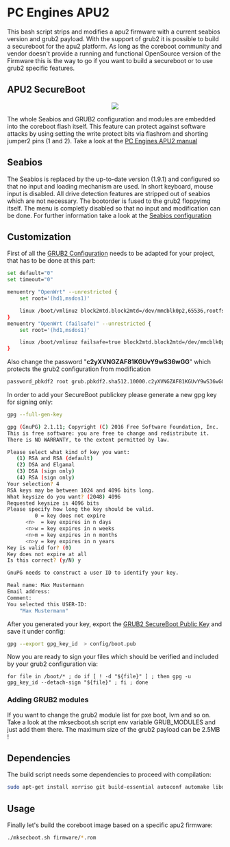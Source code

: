 # PC Engines APU2

This bash script strips and modifies a apu2 firmware with a current seabios version and grub2 payload.
With the support of grub2 it is possible to build a secureboot for the apu2 platform.
As long as the coreboot community and vendor doesn't provide a running and functional OpenSource version of
the Firmware this is the way to go if you want to build  a secureboot or to use grub2 specific features.

## APU2 SecureBoot

<p align="center">
  <img src="https://raw.githubusercontent.com/9elements/apu2-grub2-support/master/doc/overview.png" />
</p>

The whole Seabios and GRUB2 configuration and modules are embedded into the coreboot flash itself. This feature can protect against software attacks by using setting the write protect bits via flashrom and shorting jumper2 pins (1 and 2). Take a look at the [PC Engines APU2 manual](http://pcengines.ch/pdf/apu2.pdf)

## Seabios

The Seabios is replaced by the up-to-date version (1.9.1) and configured so that no input and loading mechanism are used. In short keyboard, mouse input is disabled. All drive detection features are stripped out of seabios which are not necessary. The bootorder is fused to the grub2 floppyimg itself. The menu is completly disabled so that no input and modification can be done. For further information take a look at the [Seabios configuration](https://github.com/9elements/apu2-grub2-support/blob/master/config/seabios.cfg)

## Customization

First of all the [GRUB2 Configuration](https://github.com/9elements/apu2-grub2-support/blob/master/config/grub.cfg) needs to be adapted for your project, that has to be done at this part:

```bash
set default="0"
set timeout="0"

menuentry "OpenWrt" --unrestricted {
	set root='(hd1,msdos1)'

	linux /boot/vmlinuz block2mtd.block2mtd=/dev/mmcblk0p2,65536,rootfs,5 root=/dev/mtdblock0 rootfstype=squashfs rootwait console=tty0 console=ttyS0,115200n8 noinitrd
}
menuentry "OpenWrt (failsafe)" --unrestricted {
	set root='(hd1,msdos1)'

	linux /boot/vmlinuz failsafe=true block2mtd.block2mtd=/dev/mmcblk0p2,65536,rootfs,5 root=/dev/mtdblock0 rootfstype=squashfs rootwait console=tty0 console=ttyS0,115200n8 noinitrd
}
```

Also change the password "__c2yXVNGZAF81KGUvY9wS36wGG__" which protects the grub2 configuration from modification

```bash
password_pbkdf2 root grub.pbkdf2.sha512.10000.c2yXVNGZAF81KGUvY9wS36wGG
```

In order to add your SecureBoot publickey please generate a new gpg key for signing only:

```bash
gpg --full-gen-key

gpg (GnuPG) 2.1.11; Copyright (C) 2016 Free Software Foundation, Inc.
This is free software: you are free to change and redistribute it.
There is NO WARRANTY, to the extent permitted by law.

Please select what kind of key you want:
   (1) RSA and RSA (default)
   (2) DSA and Elgamal
   (3) DSA (sign only)
   (4) RSA (sign only)
Your selection? 4
RSA keys may be between 1024 and 4096 bits long.
What keysize do you want? (2048) 4096
Requested keysize is 4096 bits
Please specify how long the key should be valid.
         0 = key does not expire
      <n>  = key expires in n days
      <n>w = key expires in n weeks
      <n>m = key expires in n months
      <n>y = key expires in n years
Key is valid for? (0)
Key does not expire at all
Is this correct? (y/N) y

GnuPG needs to construct a user ID to identify your key.

Real name: Max Mustermann
Email address:
Comment:
You selected this USER-ID:
    "Max Mustermann"
```

After you generated your key, export the [GRUB2 SecureBoot Public Key](https://github.com/9elements/apu2-grub2-support/blob/master/config/boot.pub) and save it under config:

```bash
gpg --export gpg_key_id  > config/boot.pub
```

Now you are ready to sign your files which should be verified and included by your grub2 configuration via:

```
for file in /boot/* ; do if [ ! -d "${file}" ] ; then gpg -u gpg_key_id --detach-sign "${file}" ; fi ; done
```

### Adding GRUB2 modules

If you want to change the grub2 module list for pxe boot, lvm and so on. Take a look at the mksecboot.sh script env variable GRUB_MODULES and just add them there. The maximum size of the grub2 payload can be 2.5MB !

## Dependencies

The build script needs some dependencies to proceed with compilation:

```bash
sudo apt-get install xorriso git build-essential autoconf automake libdevmapper-dev liblzma-dev
```

## Usage

Finally let's build the coreboot image based on a specific apu2 firmware:

```bash
./mksecboot.sh firmware/*.rom
```
